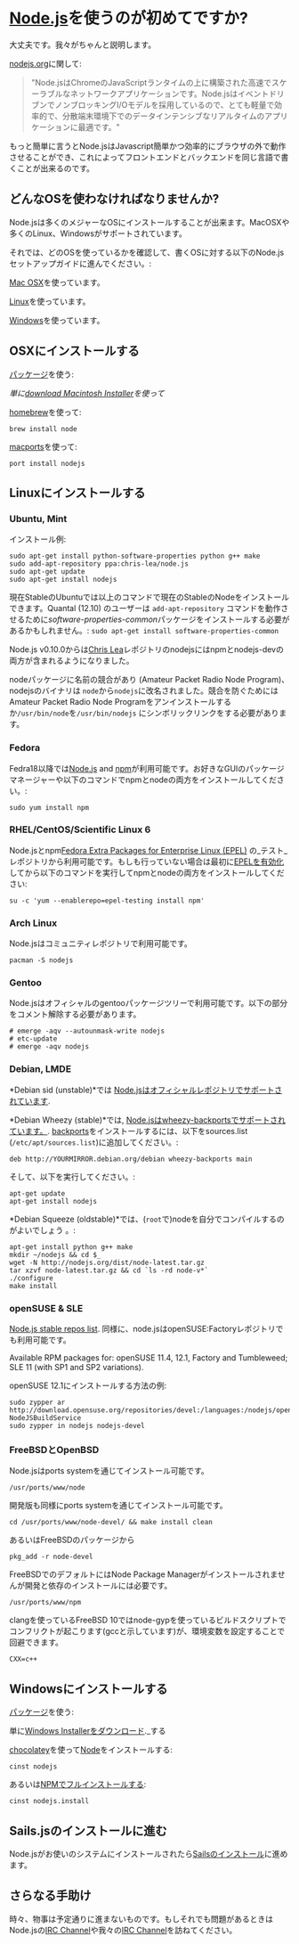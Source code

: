 # [Node.js](https://soundcloud.com/marak/marak-the-node-js-rap)を使うのが初めてですか?
大丈夫です。我々がちゃんと説明します。


[nodejs.org](http://nodejs.org)に関して:
> "Node.jsはChromeのJavaScriptランタイムの上に構築された高速でスケーラブルなネットワークアプリケーションです。Node.jsはイベントドリブンでノンブロッキングI/Oモデルを採用しているので、とても軽量で効率的で、分散端末環境下でのデータインテンシブなリアルタイムのアプリケーションに最適です。"

もっと簡単に言うとNode.jsはJavascript簡単かつ効率的にブラウザの外で動作させることができ、これによってフロントエンドとバックエンドを同じ言語で書くことが出来るのです。

## どんなOSを使わなければなりませんか?

Node.jsは多くのメジャーなOSにインストールすることが出来ます。MacOSXや多くのLinux、Windowsがサポートされています。 

それでは、どのOSを使っているかを確認して、書くOSに対する以下のNode.jsセットアップガイドに進んでください。:

[Mac OSX](http://sailsjs.org/get-started#?install-on-osx-)を使っています。

[Linux](http://sailsjs.org/get-started#?install-on-linux-)を使っています。

[Windows](http://sailsjs.org/get-started#?install-on-windows-)を使っています。

<h2>
<a id="install-on-osx" name="/getStarted?q=--install-on-osx-" class="anchor" href="http://sailsjs.org/getStarted?q=--install-on-osx-"><span class="mini-icon mini-icon-link"></span></a>
OSXにインストールする
</h2>

[パッケージ](http://nodejs.org/download/)を使う:

_単に[download Macintosh Installer](http://nodejs.org/download/)を使って_

[homebrew](https://github.com/mxcl/homebrew)を使って:

    brew install node

[macports](http://www.macports.org/)を使って:

    port install nodejs  

<h2>
<a id="install-on-linux" name="/getStarted?q=--install-on-linux-" class="anchor" href="http://sailsjs.org/getStarted?--install-on-linux-"><span class="mini-icon mini-icon-link"></span></a>
Linuxにインストールする
</h2>

### Ubuntu, Mint

インストール例:

    sudo apt-get install python-software-properties python g++ make
    sudo add-apt-repository ppa:chris-lea/node.js
    sudo apt-get update
    sudo apt-get install nodejs

現在StableのUbuntuでは以上のコマンドで現在のStableのNodeをインストールできます。Quantal (12.10) のユーザーは `add-apt-repository` コマンドを動作させるために*software-properties-common*パッケージをインストールする必要があるかもしれません。: `sudo apt-get install software-properties-common`

Node.js v0.10.0からは[Chris Lea](https://chrislea.com/2013/03/15/upgrading-from-node-js-0-8-x-to-0-10-0-from-my-ppa/)レポジトリのnodejsにはnpmとnodejs-devの両方が含まれるようになりました。

nodeパッケージに名前の競合があり (Amateur Packet Radio Node Program)、nodejsのバイナリは `node`から`nodejs`に改名されました。競合を防ぐためにはAmateur Packet Radio Node Programをアンインストールするか`/usr/bin/node`を`/usr/bin/nodejs` にシンボリックリンクをする必要があります。

### Fedora

Fedra18以降では[Node.js](https://apps.fedoraproject.org/packages/nodejs) and [npm](https://apps.fedoraproject.org/packages/npm)が利用可能です。お好きなGUIのパッケージマネージャーや以下のコマンドでnpmとnodeの両方をインストールしてください。:

    sudo yum install npm

### RHEL/CentOS/Scientific Linux 6

Node.jsとnpm[Fedora Extra Packages for Enterprise Linux (EPEL)](https://fedoraproject.org/wiki/EPEL) の_テスト_ レポジトリから利用可能です。もしも行っていない場合は最初に[EPELを有効化](https://fedoraproject.org/wiki/EPEL#How_can_I_use_these_extra_packages.3F)してから以下のコマンドを実行してnpmとnodeの両方をインストールしてください:

    su -c 'yum --enablerepo=epel-testing install npm'

### Arch Linux
Node.jsはコミュニティレポジトリで利用可能です。

    pacman -S nodejs

### Gentoo
Node.jsはオフィシャルのgentooパッケージツリーで利用可能です。以下の部分をコメント解除する必要があります。

    # emerge -aqv --autounmask-write nodejs
    # etc-update
    # emerge -aqv nodejs

### Debian, LMDE

*Debian sid (unstable)*では [Node.jsはオフィシャルレポジトリでサポートされています](http://packages.debian.org/search?searchon=names&keywords=nodejs).

*Debian Wheezy (stable)*では, [Node.jsはwheezy-backportsでサポートされています。](http://packages.debian.org/wheezy-backports/nodejs). [backports](http://backports.debian.org/Instructions/)をインストールするには、以下をsources.list (`/etc/apt/sources.list`)に追加してください。:

    deb http://YOURMIRROR.debian.org/debian wheezy-backports main

そして、以下を実行してください。:

    apt-get update
    apt-get install nodejs

*Debian Squeeze (oldstable)*では、(`root`で)nodeを自分でコンパイルするのがよいでしょう 。:

    apt-get install python g++ make
    mkdir ~/nodejs && cd $_
    wget -N http://nodejs.org/dist/node-latest.tar.gz
    tar xzvf node-latest.tar.gz && cd `ls -rd node-v*`
    ./configure
    make install

### openSUSE & SLE
[Node.js stable repos list](https://build.opensuse.org/package/show?package=nodejs&project=devel%3Alanguages%3Anodejs). 同様に、node.jsはopenSUSE:Factoryレポジトリでも利用可能です。

Available RPM packages for: openSUSE 11.4, 12.1, Factory and Tumbleweed; SLE 11 (with SP1 and SP2 variations).

openSUSE 12.1にインストールする方法の例:

    sudo zypper ar http://download.opensuse.org/repositories/devel:/languages:/nodejs/openSUSE_12.1/ NodeJSBuildService
    sudo zypper in nodejs nodejs-devel

### FreeBSDとOpenBSD
Node.jsはports systemを通じてインストール可能です。

    /usr/ports/www/node

開発版も同様にports systemを通じてインストール可能です。

    cd /usr/ports/www/node-devel/ && make install clean

あるいはFreeBSDのパッケージから 

    pkg_add -r node-devel

FreeBSDでのデフォルトにはNode Package Managerがインストールされませんが開発と依存のインストールには必要です。


    /usr/ports/www/npm

clangを使っているFreeBSD 10ではnode-gypを使っているビルドスクリプトでコンフリクトが起こります(gccと示しています)が、環境変数を設定することで回避できます。

    CXX=c++

<h2>
<a id="install-on-windows" name="/getStarted?q=--install-on-windows-" class="anchor" href="http://sailsjs.org/getStarted?q=--install-on-windows-"><span class="mini-icon mini-icon-link"></span></a>
Windowsにインストールする
</h2>

[パッケージ](http://nodejs.org/download/)を使う:

単に[Windows Installerをダウンロード](http://nodejs.org/download/)._する

[chocolatey](http://chocolatey.org)を使って[Node](http://chocolatey.org/packages/nodejs)をインストールする:

    cinst nodejs

あるいは[NPMでフルインストールする](http://chocolatey.org/packages/nodejs.install):

    cinst nodejs.install


## Sails.jsのインストールに進む
Node.jsがお使いのシステムにインストールされたら[Sailsのインストール](http://sailsjs.org/get-started#?getting-started-installation)に進めます。

## さらなる手助け
時々、物事は予定通りに進まないものです。もしそれでも問題があるときはNode.jsの[IRC Channel](irc://irc.freenode.net/node.js)や我々の[IRC Channel](irc://irc.freenode.net/sailsjs)を訪ねてください。


<docmeta name="uniqueID" value="NewToNode748472">
